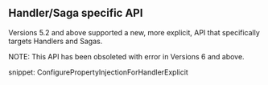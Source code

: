 ## Handler/Saga specific API

Versions 5.2 and above supported a new, more explicit, API that specifically targets Handlers and Sagas.

NOTE: This API has been obsoleted with error in Versions 6 and above.

snippet: ConfigurePropertyInjectionForHandlerExplicit
